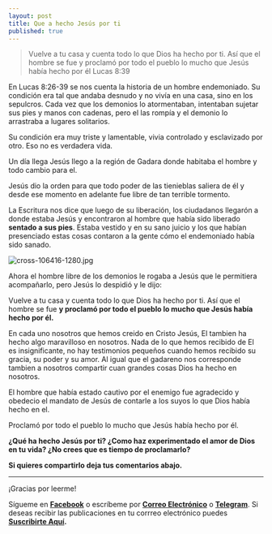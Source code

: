 ```yaml
---
layout: post
title: Que a hecho Jesús por ti
published: true
---
```

>Vuelve a tu casa y cuenta todo lo que Dios ha hecho por ti. Así que el hombre se fue y proclamó por todo el pueblo lo mucho que Jesús había hecho por él Lucas 8:39

En Lucas 8:26-39 se nos cuenta la historia de un hombre endemoniado. Su condición era tal que andaba desnudo y no vivía en una casa, sino en los sepulcros. Cada vez que los demonios lo atormentaban, intentaban sujetar sus pies y manos con cadenas, pero el las rompía y el demonio lo arrastraba a lugares solitarios.

Su condición era muy triste y lamentable, vivia controlado y esclavizado por otro. Eso no es verdadera vida.

Un día llega Jesús llego a la región de Gadara donde habitaba el hombre y todo cambio para el.

Jesús dio la orden para que todo poder de las tienieblas saliera de él y desde ese momento en adelante fue libre de tan terrible tormento.

La Escritura nos dice que luego de su liberación, los ciudadanos llegarón a donde estaba Jesús y encontraron al hombre que había sido liberado **sentado a sus pies**. Estaba vestido y en su sano juicio y los que habían presenciado estas cosas contaron a la gente cómo el endemoniado había sido sanado. 

![cross-106416-1280.jpg](https://i.postimg.cc/qqnckhdN/cross-106416-1280.jpg)

Ahora el hombre libre de los demonios le rogaba a Jesús que le permitiera acompañarlo, pero Jesús lo despidió y le dijo:

Vuelve a tu casa y cuenta todo lo que Dios ha hecho por ti. Así que el hombre se fue **y proclamó por todo el pueblo lo mucho que Jesús había hecho por él.**

En cada uno nosotros que hemos creido en Cristo Jesús, El tambien ha hecho algo maravilloso en nosotros. Nada de lo que hemos recibido de El es insignificante, no hay testimonios pequeños cuando hemos recibido su gracia, su poder y su amor. Al igual que el gadareno nos corresponde tambien a nosotros compartir cuan grandes cosas Dios ha hecho en nosotros.

El hombre que había estado cautivo por el enemigo fue agradecido y obedecio el mandato de Jesús de contarle a los suyos lo que Dios había hecho en el.

Proclamó por todo el pueblo lo mucho que Jesús había hecho por él.

**¿Qué ha hecho Jesús por ti? ¿Como haz experimentado el amor de Dios en tu vida? ¿No crees que es tiempo de proclamarlo?**

**Si quieres compartirlo deja tus comentarios abajo.**


---
¡Gracias por leerme! 

Sígueme en **[Facebook](https://www.facebook.com/danoisyzori)** o escríbeme por **[Correo Electrónico](mailto:josedanois@gmail.com)** o **[Telegram](https://t.me/jdanois)**. Si deseas recibir las publicaciones en tu corrreo electrónico puedes **[Suscribirte Aquí](https://follow.it/blog-de-jos-danois?leanpub).**

